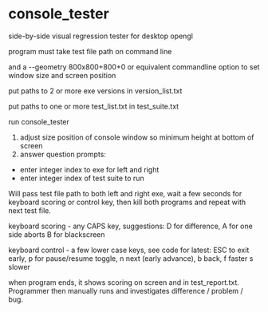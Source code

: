 # console_tester
side-by-side visual regression tester for desktop opengl

program must take test file path on command line

and a --geometry 800x800+800+0 or equivalent commandline option to set window size and screen position

put paths to 2 or more exe versions in version_list.txt

put paths to one or more test_list.txt in test_suite.txt

run console_tester
1. adjust size position of console window so minimum height at bottom of screen
2. answer question prompts:
* enter integer index to exe for left and right
* enter integer index of test suite to run

Will pass test file path to both left and right exe, wait a few seconds for keyboard scoring or control key, then kill both programs and repeat with next test file.

keyboard scoring - any CAPS key, suggestions: D for difference, A for one side aborts B for blackscreen

keyboard control - a few lower case keys, see code for latest: ESC to exit early, p for pause/resume toggle, n next (early advance), b back, f faster s slower

when program ends, it shows scoring on screen and in test_report.txt.
Programmer then manually runs and investigates difference / problem / bug.
